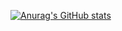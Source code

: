[![Anurag's GitHub stats](https://github-readme-stats.vercel.app/api?username=hanruihua&hide=prs,contribs&show_icons=true)](https://github.com/anuraghazra/github-readme-stats)

